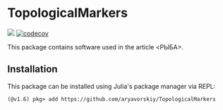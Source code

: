 # TopologicalMarkers

[![](https://img.shields.io/badge/docs-latest-blue.svg)](https://aryavorskiy.github.io/TopologicalMarkers/)
[![codecov](https://codecov.io/gh/aryavorskiy/TopologicalMarkers/branch/master/graph/badge.svg?token=NQZVV7CUUQ)](https://codecov.io/gh/aryavorskiy/TopologicalMarkers)

This package contains software used in the article <РЫБА>. 

## Installation

This package can be installed using Julia's package manager via REPL:

```julia-repl
(@v1.6) pkg> add https://github.com/aryavorskiy/TopologicalMarkers
```

